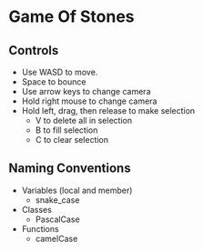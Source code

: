 # Game Of Stones

## Controls
* Use WASD to move. 
* Space to bounce
* Use arrow keys to change camera
* Hold right mouse to change camera
* Hold left, drag, then release to make selection
	* V to delete all in selection
	* B to fill selection
	* C to clear selection

## Naming Conventions
* Variables (local and member)
  * snake_case 
* Classes
  * PascalCase
* Functions
  * camelCase


